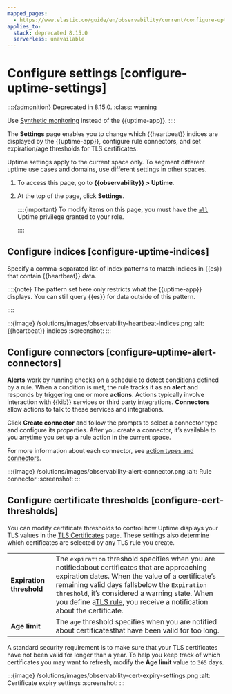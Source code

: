 ```yaml
---
mapped_pages:
  - https://www.elastic.co/guide/en/observability/current/configure-uptime-settings.html
applies_to:
  stack: deprecated 8.15.0
  serverless: unavailable
---
```


# Configure settings [configure-uptime-settings]

::::{admonition} Deprecated in 8.15.0.
:class: warning

Use [Synthetic monitoring](/solutions/observability/apps/synthetic-monitoring.md) instead of the {{uptime-app}}.
::::

The **Settings** page enables you to change which {{heartbeat}} indices are displayed by the {{uptime-app}}, configure rule connectors, and set expiration/age thresholds for TLS certificates.

Uptime settings apply to the current space only. To segment different uptime use cases and domains, use different settings in other spaces.

1. To access this page, go to **{{observability}} > Uptime**.
2. At the top of the page, click **Settings**.

    ::::{important}
    To modify items on this page, you must have the [`all`](../../../deploy-manage/users-roles/cluster-or-deployment-auth/kibana-privileges.md) Uptime privilege granted to your role.

    ::::



## Configure indices [configure-uptime-indices]

Specify a comma-separated list of index patterns to match indices in {{es}} that contain {{heartbeat}} data.

::::{note}
The pattern set here only restricts what the {{uptime-app}} displays. You can still query {{es}} for data outside of this pattern.

::::


:::{image} /solutions/images/observability-heartbeat-indices.png
:alt: {{heartbeat}} indices
:screenshot:
:::


## Configure connectors [configure-uptime-alert-connectors]

**Alerts** work by running checks on a schedule to detect conditions defined by a rule. When a condition is met, the rule tracks it as an **alert** and responds by triggering one or more **actions**. Actions typically involve interaction with {{kib}} services or third party integrations. **Connectors** allow actions to talk to these services and integrations.

Click **Create connector** and follow the prompts to select a connector type and configure its properties. After you create a connector, it’s available to you anytime you set up a rule action in the current space.

For more information about each connector, see [action types and connectors](../../../deploy-manage/manage-connectors.md).

:::{image} /solutions/images/observability-alert-connector.png
:alt: Rule connector
:screenshot:
:::


## Configure certificate thresholds [configure-cert-thresholds]

You can modify certificate thresholds to control how Uptime displays your TLS values in the [TLS Certificates](uptime-monitoring-deprecated.md#view-certificate-status) page. These settings also determine which certificates are selected by any TLS rule you create.

|     |     |
| --- | --- |
| **Expiration threshold** | The `expiration` threshold specifies when you are notifiedabout certificates that are approaching expiration dates. When the value of a certificate’s remaining valid days fallsbelow the `Expiration threshold`, it’s considered a warning state. When you define a[TLS rule](../incident-management/create-tls-certificate-rule.md), you receive a notification about the certificate. |
| **Age limit** | The `age` threshold specifies when you are notified about certificatesthat have been valid for too long. |

A standard security requirement is to make sure that your TLS certificates have not been valid for longer than a year. To help you keep track of which certificates you may want to refresh, modify the **Age limit** value to `365` days.

:::{image} /solutions/images/observability-cert-expiry-settings.png
:alt: Certificate expiry settings
:screenshot:
:::

